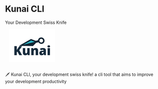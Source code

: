 # Kunai CLI

Your Development Swiss Knife

<!-- right-floated logo -->
<img src="./kunai-logo.png" alt="Kunai Logo"
     width="150"
     style="margin: 0 0 1em 1em;" />

🗡  Kunai CLI, your development swiss knife! a cli tool that aims to improve your development productivity